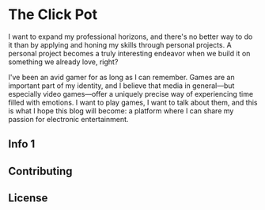 # The Click Pot

I want to expand my professional horizons, and there's no better way to do it than by applying and honing my skills through personal projects. A personal project becomes a truly interesting endeavor when we build it on something we already love, right?

I've been an avid gamer for as long as I can remember. Games are an important part of my identity, and I believe that media in general—but especially video games—offer a uniquely precise way of experiencing time filled with emotions. I want to play games, I want to talk about them, and this is what I hope this blog will become: a platform where I can share my passion for electronic entertainment.

## Info 1

## Contributing

## License
